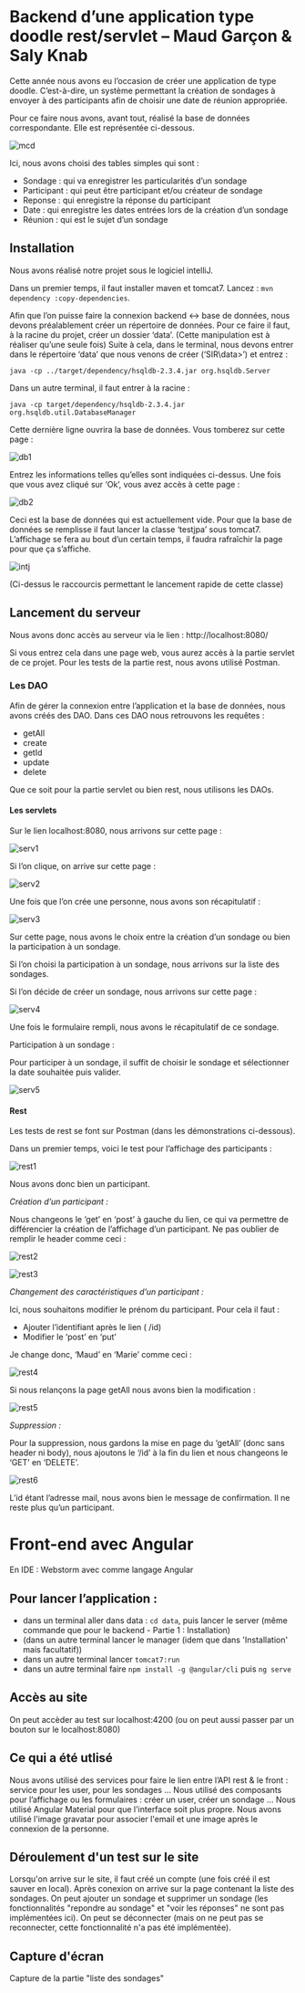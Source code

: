 # Backend d’une application type doodle rest/servlet – Maud Garçon & Saly Knab
Cette année nous avons eu l’occasion de créer une application de type doodle. C’est-à-dire, un système permettant la création de sondages à envoyer à des participants afin de choisir une date de réunion appropriée.

Pour ce faire nous avons, avant tout, réalisé la base de données correspondante. Elle est représentée ci-dessous.

![mcd](image_readme/sir.png)

Ici, nous avons choisi des tables simples qui sont :
* Sondage : qui va enregistrer les particularités d’un sondage
* Participant : qui peut être participant et/ou créateur de sondage
* Reponse : qui enregistre la réponse du participant
* Date : qui enregistre les dates entrées lors de la création d’un sondage
* Réunion : qui est le sujet d’un sondage

## Installation 

Nous avons réalisé notre projet sous le logiciel intelliJ.

Dans un premier temps, il faut installer maven et tomcat7.
Lancez : `mvn dependency :copy-dependencies`.

Afin que l’on puisse faire la connexion backend <-> base de données, nous devons préalablement créer un répertoire de données.
Pour ce faire il faut, à la racine du projet, créer un dossier ‘data’. (Cette manipulation est à réaliser qu’une seule fois)
Suite à cela, dans le terminal, nous devons entrer dans le répertoire ‘data’ que nous venons de créer (‘SIR\data>’) et entrez :

```java -cp ../target/dependency/hsqldb-2.3.4.jar org.hsqldb.Server```

Dans un autre terminal, il faut entrer à la racine :

```java -cp target/dependency/hsqldb-2.3.4.jar org.hsqldb.util.DatabaseManager```

Cette dernière ligne ouvrira la base de données. Vous tomberez sur cette page :

![db1](image_readme/database1.png)

Entrez les informations telles qu’elles sont indiquées ci-dessus.
Une fois que vous avez cliqué sur ‘Ok’, vous avez accès à cette page :

![db2](image_readme/database2.png)

Ceci est la base de données qui est actuellement vide.
Pour que la base de données se remplisse il faut lancer la classe ‘testjpa’ sous tomcat7. L’affichage se fera au bout d’un certain temps, il faudra rafraîchir la page pour que ça s’affiche.

![intj](image_readme/itellij.png)

(Ci-dessus le raccourcis permettant le lancement rapide de cette classe)

## Lancement du serveur

Nous avons donc accès au serveur via le lien : http://localhost:8080/

Si vous entrez cela dans une page web, vous aurez accès à la partie servlet de ce projet.
Pour les tests de la partie rest, nous avons utilisé Postman.

### Les DAO
Afin de gérer la connexion entre l’application et la base de données, nous avons créés des DAO.
Dans ces DAO nous retrouvons les requêtes :

*	getAll
*	create
*	getId
*	update
* delete

Que ce soit pour la partie servlet ou bien rest, nous utilisons les DAOs.

#### Les servlets
Sur le lien localhost:8080, nous arrivons sur cette page :

![serv1](image_readme/servlet1.png)

Si l’on clique, on arrive sur cette page :

![serv2](image_readme/servlet2.png)

Une fois que l’on crée une personne, nous avons son récapitulatif :

![serv3](image_readme/servlet3.png)

Sur cette page, nous avons le choix entre la création d’un sondage ou bien la participation à un sondage.

Si l’on choisi la participation à un sondage, nous arrivons sur la liste des sondages.

Si l’on décide de créer un sondage, nous arrivons sur cette page :

![serv4](image_readme/servlet4.png)

Une fois le formulaire rempli, nous avons le récapitulatif de ce sondage.

Participation à un sondage :

Pour participer à un sondage, il suffit de choisir le sondage et sélectionner la date souhaitée puis valider.

![serv5](image_readme/servlet5.png)

#### Rest
Les tests de rest se font sur Postman (dans les démonstrations ci-dessous).

Dans un premier temps, voici le test pour l’affichage des participants :

![rest1](image_readme/rest1.png)

Nous avons donc bien un participant.

*Création d’un participant :*

Nous changeons le ‘get’ en ‘post’ à gauche du lien, ce qui va permettre de différencier la création de l’affichage d’un participant.
Ne pas oublier de remplir le header comme ceci :

![rest2](image_readme/rest2.png)

![rest3](image_readme/rest3.png)

*Changement des caractéristiques d’un participant :*

Ici, nous souhaitons modifier le prénom du participant. Pour cela il faut :
* Ajouter l’identifiant après le lien ( /id)
* Modifier le ‘post’ en ‘put’

Je change donc, ‘Maud’ en ‘Marie’ comme ceci : 

![rest4](image_readme/rest4.png)

Si nous relançons la page getAll nous avons bien la modification :

![rest5](image_readme/rest5.png)

*Suppression :*

Pour la suppression, nous gardons la mise en page du ‘getAll’ (donc sans header ni body), nous ajoutons le ‘/id’ à la fin du lien et nous changeons le ‘GET’ en ‘DELETE’.

![rest6](image_readme/rest6.png)

L’id étant l’adresse mail, nous avons bien le message de confirmation.
Il ne reste plus qu’un participant.

# Front-end avec Angular

En IDE : Webstorm avec comme langage Angular

## Pour lancer l’application :
* dans un terminal aller dans data : `cd data`, puis lancer le server (même commande que pour le backend - Partie 1 : Installation)
* (dans un autre terminal lancer le manager (idem que dans 'Installation' mais facultatif))
* dans un autre terminal lancer `tomcat7:run`
* dans un autre terminal faire `npm install -g @angular/cli` puis `ng serve`

## Accès au site
On peut accèder au test sur localhost:4200 (ou on peut aussi passer par un bouton sur le localhost:8080)

## Ce qui a été utlisé
Nous avons utilisé des services pour faire le lien entre l’API rest & le front : service pour les user, pour les sondages ...
Nous utilisé des composants pour l’affichage ou les formulaires : créer un user, créer un sondage …
Nous utilisé Angular Material pour que l'interface soit plus propre.
Nous avons utilisé l'image gravatar pour associer l'email et une image après le connexion de la personne.

## Déroulement d'un test sur le site
Lorsqu'on arrive sur le site, il faut créé un compte (une fois créé il est sauver en local).
Après conexion on arrive sur la page contenant la liste des sondages.
On peut ajouter un sondage et supprimer un sondage (les fonctionnalités "repondre au sondage" et "voir les réponses" ne sont pas implémentées ici).
On peut se déconnecter (mais on ne peut pas se reconnecter, cette fonctionnalité n'a pas été implémentée).

## Capture d'écran
Capture de la partie "liste des sondages"



